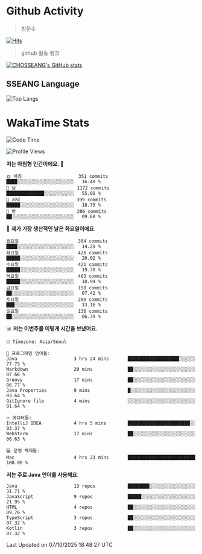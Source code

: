 <!--
**CHOSSEANG/CHOSSEANG** is a ✨ _special_ ✨ repository because its `README.md` (this file) appears on your GitHub profile.

Here are some ideas to get you started:

- 🔭 I’m currently working on ...
- 🌱 I’m currently learning ...
- 👯 I’m looking to collaborate on ...
- 🤔 I’m looking for help with ...
- 💬 Ask me about ...
- 📫 How to reach me: ...
- 😄 Pronouns: ...
- ⚡ Fun fact: ...
-->

# Github Activity
> 방문수

[![Hits](https://hits.seeyoufarm.com/api/count/incr/badge.svg?url=https%3A%2F%2Fgithub.com%2FCHOSSEANG&count_bg=%238AED3E&title_bg=%23495358&icon=electron.svg&icon_color=%23E7E7E7&title=CHOSSEANG&edge_flat=false)](https://hits.seeyoufarm.com)
> github 활동 랭크

[![CHOSSEANG's GitHub stats](https://github-readme-stats.vercel.app/api?username=CHOSSEANG)](https://github.com/CHOSSEANG/github-readme-stats)

## SSEANG Language
![Top Langs](https://github-readme-stats.vercel.app/api/top-langs/?username=CHOSSEANG&layout=compact)

# WakaTime Stats

<!--START_SECTION:waka-->
![Code Time](http://img.shields.io/badge/Code%20Time-858%20hrs%2038%20mins-blue)

![Profile Views](http://img.shields.io/badge/Profile%20Views-0-blue)

**저는 아침형 인간이에요. 🐤** 

```text
🌞 아침                     351 commits         ████░░░░░░░░░░░░░░░░░░░░░   16.49 % 
🌆 낮　                     1172 commits        ██████████████░░░░░░░░░░░   55.08 % 
🌃 저녁                     399 commits         █████░░░░░░░░░░░░░░░░░░░░   18.75 % 
🌙 밤　                     206 commits         ██░░░░░░░░░░░░░░░░░░░░░░░   09.68 % 
```
📅 **제가 가장 생산적인 날은 화요일이에요.** 

```text
월요일                      304 commits         ████░░░░░░░░░░░░░░░░░░░░░   14.29 % 
화요일                      426 commits         █████░░░░░░░░░░░░░░░░░░░░   20.02 % 
수요일                      421 commits         █████░░░░░░░░░░░░░░░░░░░░   19.78 % 
목요일                      403 commits         █████░░░░░░░░░░░░░░░░░░░░   18.94 % 
금요일                      158 commits         ██░░░░░░░░░░░░░░░░░░░░░░░   07.42 % 
토요일                      280 commits         ███░░░░░░░░░░░░░░░░░░░░░░   13.16 % 
일요일                      136 commits         ██░░░░░░░░░░░░░░░░░░░░░░░   06.39 % 
```


📊 **저는 이번주를 이렇게 시간을 보냈어요.** 

```text
🕑︎ Timezone: Asia/Seoul

💬 프로그래밍 언어들: 
Java                     3 hrs 24 mins       ███████████████████░░░░░░   77.75 % 
Markdown                 20 mins             ██░░░░░░░░░░░░░░░░░░░░░░░   07.66 % 
Groovy                   17 mins             ██░░░░░░░░░░░░░░░░░░░░░░░   06.77 % 
Java Properties          9 mins              █░░░░░░░░░░░░░░░░░░░░░░░░   03.64 % 
GitIgnore file           4 mins              ░░░░░░░░░░░░░░░░░░░░░░░░░   01.64 % 

🔥 에디터들: 
IntelliJ IDEA            4 hrs 5 mins        ███████████████████████░░   93.37 % 
WebStorm                 17 mins             ██░░░░░░░░░░░░░░░░░░░░░░░   06.63 % 

💻 운영 체제들: 
Mac                      4 hrs 23 mins       █████████████████████████   100.00 % 
```

**저는 주로 Java 언어를 사용해요.** 

```text
Java                     13 repos            ████████░░░░░░░░░░░░░░░░░   31.71 % 
JavaScript               9 repos             █████░░░░░░░░░░░░░░░░░░░░   21.95 % 
HTML                     4 repos             ██░░░░░░░░░░░░░░░░░░░░░░░   09.76 % 
TypeScript               3 repos             ██░░░░░░░░░░░░░░░░░░░░░░░   07.32 % 
Kotlin                   3 repos             ██░░░░░░░░░░░░░░░░░░░░░░░   07.32 % 
```




 Last Updated on 07/10/2025 18:48:27 UTC
<!--END_SECTION:waka-->
